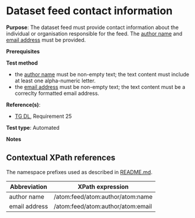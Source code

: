 # Dataset feed contact information

**Purpose**: The dataset feed must provide contact information about the individual or organisation responsible for the feed. The [author name](#authorname) and [email address](#emailaddress) must be provided.

**Prerequisites**

**Test method**

* the [author name](#authorname) must be non-empty text; the text content must include at least one alpha-numeric letter.
* the [email address](#emailaddress) must be non-empty text; the text content must be a correclty formatted email address.

**Reference(s)**:

* [TG DL](http://inspire.ec.europa.eu/id/ats/download-atom/3.1/atom-pre-defined/README#ref_TG_DL), Requirement 25

**Test type**: Automated

**Notes**

## Contextual XPath references

The namespace prefixes used as described in [README.md](http://inspire.ec.europa.eu/id/ats/download-atom/3.1/atom-pre-defined/README#namespaces).

Abbreviation                                               |  XPath expression
---------------------------------------------------------- | -------------------------------------------------------------------------
author name <a name="authorname"></a>| /atom:feed/atom:author/atom:name
email address <a name="emailaddress"></a> | /atom:feed/atom:author/atom:email
